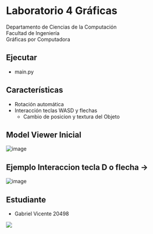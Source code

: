 # Laboratorio 4 Gráficas
Departamento de Ciencias de la Computación <br>
Facultad de Ingeniería <br>
Gráficas por Computadora <br>

## Ejecutar

- main.py

## Características

- Rotación automática
- Interacción teclas WASD y flechas
  - Cambio de posicion y textura del Objeto

## Model Viewer Inicial

![image](https://user-images.githubusercontent.com/60375344/204953624-43a36864-459c-4068-bc2a-3170564c2c7d.png)

## Ejemplo Interaccion tecla D o flecha ->

![image](https://user-images.githubusercontent.com/60375344/204953746-ed694f0a-f7ef-4091-807d-cb74bb6de182.png)


## Estudiante
- Gabriel Vicente 20498

<img src="https://contrib.rocks/image?repo=GabrielVicente-GT/Laboratorio4Graficas"/>
